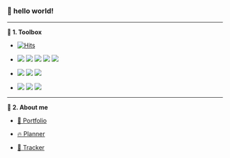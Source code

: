 ### 👋 hello world!

---

**🧰 1. Toolbox**

- [![Hits](https://hits.seeyoufarm.com/api/count/incr/badge.svg?url=https%3A%2F%2Fgithub.com%2Fhoosong0235&count_bg=%23666666&title_bg=%23333333&icon=github.svg&icon_color=%23FFFFFF&title=Github&edge_flat=false)](https://hits.seeyoufarm.com)

- <img src="https://img.shields.io/badge/Rust-000000?style=flat&logo=Rust&logoColor=white"/> <img src="https://img.shields.io/badge/Python-3776AB?style=flat&logo=Python&logoColor=white"/> <img src="https://img.shields.io/badge/C-A8B9CC?style=flat&logo=C&logoColor=white"/> <img src="https://img.shields.io/badge/Java-007395?style=flat&logo=Jordan&logoColor=white"/> <img src="https://img.shields.io/badge/Dart-0175C2?style=flat&logo=Dart&logoColor=white"/>

<!--- <img src="https://img.shields.io/badge/C++-00599C?style=flat&logo=Cplusplus&logoColor=white"/> <img src="https://img.shields.io/badge/Scala-DC322F?style=flat&logo=Scala&logoColor=white"/> -->

- <img src="https://img.shields.io/badge/Flutter-02569B?style=flat&logo=Flutter&logoColor=white"/> <img src="https://img.shields.io/badge/Firebase-FFCA28?style=flat&logo=Firebase&logoColor=white"/> <img src="https://img.shields.io/badge/Unity-FFFFFF?style=flat&logo=Unity&logoColor=white"/> 

<!--- <img src="https://img.shields.io/badge/HTML5-E34F26?style=flat&logo=HTML5&logoColor=white"/> <img src="https://img.shields.io/badge/CSS3-1572B6?style=flat&logo=CSS3&logoColor=white"/> <img src="https://img.shields.io/badge/JavaScript-F7DF1E?style=flat&logo=JavaScript&logoColor=white"/> -->

- <img src="https://img.shields.io/badge/Figma-F24E1E?style=flat&logo=Figma&logoColor=white"/> <img src="https://img.shields.io/badge/Rhinoceros-801010?style=flat&logo=Rhinoceros&logoColor=white"/> <img src="https://img.shields.io/badge/Adobe Illustrator-FF9A00?style=flat&logo=Adobe Illustrator&logoColor=white"/>

<!-- <img src="https://img.shields.io/badge/Adobe Photoshop-31A8FF?style=flat&logo=Adobe Photoshop&logoColor=white"/> -->
 
---

**🔎 2. About me**

<!-- - [📜 Resume](https://www.figma.com/file/FP2up2sCYPo8V5g50Mlr5u/Resume-2023-02-17?node-id=16%3A298&t=hRoSuyZMX2qH0gbn-1) -->

- [📖 Portfolio](https://hoosong0235.notion.site/Portfolio-a869d78c1d5b4d28b8e6ef3fbfa16de9)

- [🔥 Planner](https://hoosong0235.notion.site/Planner-b9a91bd182a047318f1b967bf17a570a)

- [👟 Tracker](https://hoosong0235.notion.site/Tracker-748c994a16b442f386bad9a66ca00f97)

<!-- ---

[![](https://leetcard.jacoblin.cool/develop0235?ext=contest)](https://leetcode.com/develop0235) -->
